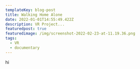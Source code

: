 ```yaml
---
templateKey: blog-post
title: Walking Home Alone
date: 2022-01-01T14:55:49.422Z
description: VR Project...
featuredpost: true
featuredimage: /img/screenshot-2022-02-23-at-11.19.36.png
tags:
  - VR
  - documentary
---
```

h﻿i